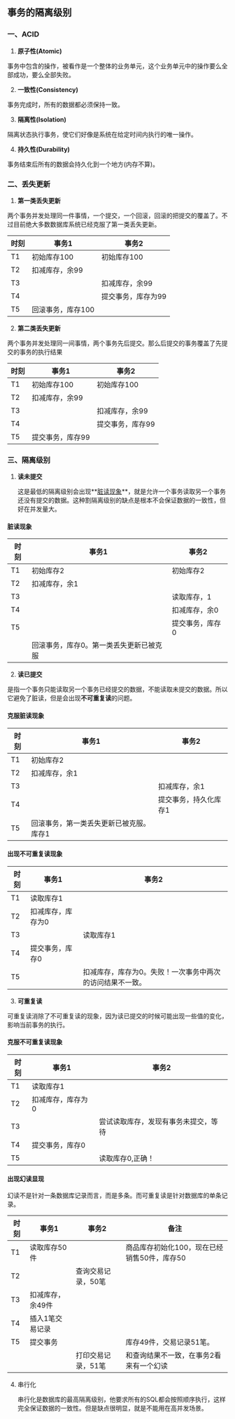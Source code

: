 ## 事务的隔离级别

### 一、ACID

1.  **原子性(Atomic)** 

   事务中包含的操作，被看作是一个整体的业务单元，这个业务单元中的操作要么全部成功，要么全部失败。

2.  **一致性(Consistency)**

   事务完成时，所有的数据都必须保持一致。

3.  **隔离性(Isolation)**

   隔离状态执行事务，使它们好像是系统在给定时间内执行的唯一操作。

4.  **持久性(Durability)**

   事务结束后所有的数据会持久化到一个地方(内存不算)。

### 二、丢失更新

1.  **第一类丢失更新**

   两个事务并发处理同一件事情，一个提交，一个回滚，回滚的把提交的覆盖了。不过目前绝大多数数据库系统已经克服了第一类丢失更新。

| 时刻 | 事务1             | 事务2              |
| ---- | ----------------- | ------------------ |
| T1   | 初始库存100       | 初始库存100        |
| T2   | 扣减库存，余99    |                    |
| T3   |                   | 扣减库存，余99     |
| T4   |                   | 提交事务，库存为99 |
| T5   | 回滚事务，库存100 |                    |

2.  **第二类丢失更新**

   两个事务并发处理同一间事情，两个事务先后提交。那么后提交的事务覆盖了先提交的事务的执行结果

| 时刻 | 事务1            | 事务2            |
| ---- | ---------------- | ---------------- |
| T1   | 初始库存100      | 初始库存100      |
| T2   | 扣减库存，余99   |                  |
| T3   |                  | 扣减库存，余99   |
| T4   |                  | 提交事务，库存99 |
| T5   | 提交事务，库存99 |                  |



### 三、隔离级别

1. **读未提交**

   这是最低的隔离级别会出现**<u>脏读现象</u>**，就是允许一个事务读取另一个事务还没有提交的数据。这种割隔离级别的缺点是根本不会保证数据的一致性，但好在并发量大。

####  脏读现象

| 时刻 | 事务1                                   | 事务2           |
| ---- | --------------------------------------- | --------------- |
| T1   | 初始库存2                               | 初始库存2       |
| T2   | 扣减库存，余1                           |                 |
| T3   |                                         | 读取库存，1     |
| T4   |                                         | 扣减库存，余0   |
| T5   |                                         | 提交事务，库存0 |
|      | 回滚事务，库存0。第一类丢失更新已被克服 |                 |

2.  **读已提交**

   是指一个事务只能读取另一个事务已经提交的数据，不能读取未提交的数据。所以它避免了脏读，但是会出现**不可重复读**的问题。

#### 克服脏读现象

| 时刻 | 事务1                                   | 事务2                 |
| ---- | --------------------------------------- | --------------------- |
| T1   | 初始库存2                               |                       |
| T2   | 扣减库存，余1                           |                       |
| T3   |                                         | 扣减库存，余1         |
| T4   |                                         | 提交事务，持久化库存1 |
| T5   | 回滚事务，第一类丢失更新已被克服。库存1 |                       |

#### 出现不可重复读现象

| 时刻 | 事务1             | 事务2                                                     |
| ---- | ----------------- | --------------------------------------------------------- |
| T1   | 读取库存1         |                                                           |
| T2   | 扣减库存，库存为0 |                                                           |
| T3   |                   | 读取库存1                                                 |
| T4   | 提交事务，库存0   |                                                           |
| T5   |                   | 扣减库存，库存为0。失败！一次事务中两次的访问结果不一致。 |

3.  **可重复读**

   可重复读消除了不可重复读的现象，因为读已提交的时候可能出现一些值的变化，影响当前事务的执行。

#### 克服不可重复读现象

| 时刻 | 事务1             | 事务2                                |
| ---- | ----------------- | ------------------------------------ |
| T1   | 读取库存1         |                                      |
| T2   | 扣减库存，库存为0 |                                      |
| T3   |                   | 尝试读取库存，发现有事务未提交，等待 |
| T4   | 提交事务，库存0   |                                      |
| T5   |                   | 读取库存0,正确！                     |

#### 出现幻读显现

 幻读不是针对一条数据库记录而言，而是多条。而可重复读是针对数据库的单条记录。

| 时刻 | 事务1            | 事务2              | 备注                                        |
| ---- | ---------------- | ------------------ | ------------------------------------------- |
| T1   | 读取库存50件     |                    | 商品库存初始化100，现在已经销售50件，库存50 |
| T2   |                  | 查询交易记录，50笔 |                                             |
| T3   | 扣减库存，余49件 |                    |                                             |
| T4   | 插入1笔交易记录  |                    |                                             |
| T5   | 提交事务         |                    | 库存49件，交易记录51笔。                    |
|      |                  | 打印交易记录，51笔 | 和查询结果不一致，在事务2看来有一个幻读     |

4. 串行化

   串行化是数据库的最高隔离级别，他要求所有的SQL都会按照顺序执行，这样完全保证数据的一致性。但是缺点很明显，就是不能用在高并发场景。

